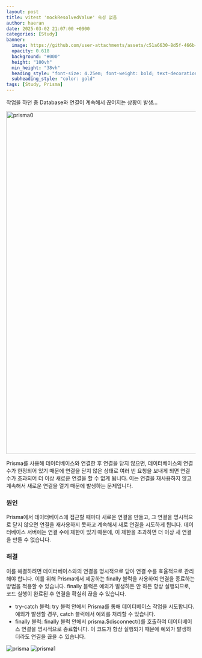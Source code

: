 ```yaml
---
layout: post
title: vitest 'mockResolvedValue' 속성 없음
author: haeran
date: 2025-03-02 21:07:00 +0900
categories: [Study]
banner:
  image: https://github.com/user-attachments/assets/c51a6630-8d5f-466b-b844-8abc28f02a96
  opacity: 0.618
  background: "#000"
  height: "100vh"
  min_height: "38vh"
  heading_style: "font-size: 4.25em; font-weight: bold; text-decoration: underline"
  subheading_style: "color: gold"
tags: [Study, Prisma]
---
```


작업을 하던 중 Database와 연결이 계속해서 끊어지는 상황이 발생...

<img width="912" alt="prisma0" src="https://github.com/user-attachments/assets/b52fea39-833e-41e2-8e3d-d27f31c7de85" />

Prisma를 사용해 데이터베이스와 연결한 후 연결을 닫지 않으면, 데이터베이스의 연결 수가 한정되어 있기 때문에 연결을 닫지 않은 상태로 여러 번 요청을 보내게 되면 연결 수가 초과되어 더 이상 새로운 연결을 할 수 없게 됩니다. 이는 연결을 재사용하지 않고 계속해서 새로운 연결을 열기 때문에 발생하는 문제입니다.

### 원인

Prisma에서 데이터베이스에 접근할 때마다 새로운 연결을 만들고, 그 연결을 명시적으로 닫지 않으면 연결을 재사용하지 못하고 계속해서 새로 연결을 시도하게 됩니다. 데이터베이스 서버에는 연결 수에 제한이 있기 때문에, 이 제한을 초과하면 더 이상 새 연결을 만들 수 없습니다.

### 해결

이를 해결하려면 데이터베이스와의 연결을 명시적으로 닫아 연결 수를 효율적으로 관리해야 합니다. 이를 위해 Prisma에서 제공하는 finally 블럭을 사용하여 연결을 종료하는 방법을 적용할 수 있습니다. finally 블럭은 예외가 발생하든 안 하든 항상 실행되므로, 코드 실행이 완료된 후 연결을 확실히 끊을 수 있습니다.

- try-catch 블럭: try 블럭 안에서 Prisma를 통해 데이터베이스 작업을 시도합니다. 예외가 발생할 경우, catch 블럭에서 예외를 처리할 수 있습니다.
- finally 블럭: finally 블럭 안에서 prisma.$disconnect()를 호출하여 데이터베이스 연결을 명시적으로 종료합니다. 이 코드가 항상 실행되기 때문에 예외가 발생하더라도 연결을 끊을 수 있습니다.

![prisma](https://github.com/user-attachments/assets/84c941fc-8071-4339-b791-1f85562073b8)
![prisma1](https://github.com/user-attachments/assets/4ffd2631-b429-4e10-afb5-4b8edac60f4b)
